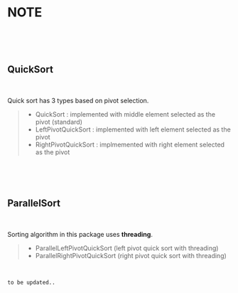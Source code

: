 

# NOTE

</br></br></br>

## QuickSort

</br>

Quick sort has 3 types based on pivot selection.


> - QuickSort : implemented with middle element selected as the pivot (standard)
> - LeftPivotQuickSort : implemented with left element selected as the pivot
> - RightPivotQuickSort : implmemented with right element selected as the pivot

</br></br></br>

## ParallelSort

</br>

Sorting algorithm in this package uses **threading**.


> - ParallelLeftPivotQuickSort (left pivot quick sort with threading)
> - ParallelRightPivotQuickSort (right pivot quick sort with threading)

</br>

`to be updated..`






